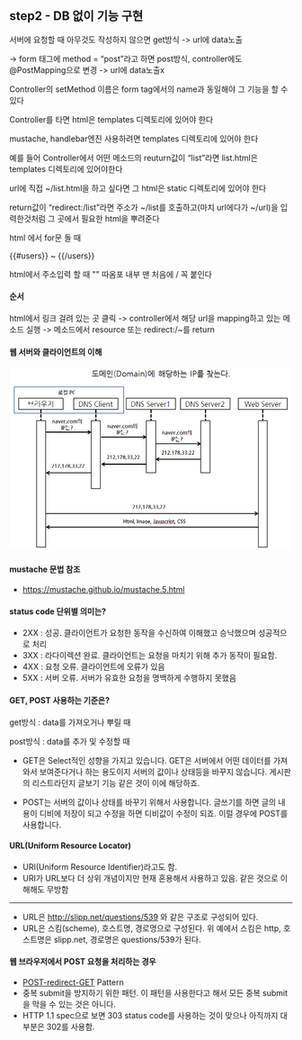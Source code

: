 ## step2 - DB 없이 기능 구현



서버에 요청할 때 아무것도 작성하지 않으면 get방식 -> url에 data노출

-> form 태그에 method = “post”라고 하면 post방식, controller에도 @PostMapping으로 변경 -> url에 data노출x



Controller의 setMethod 이름은 form tag에서의 name과 동일해야 그 기능을 할 수 있다

Controller를 타면 html은 templates 디렉토리에 있어야 한다

mustache, handlebar엔진 사용하려면 templates 디렉토리에 있어야 한다

예를 들어 Controller에서 어떤 메소드의 reuturn값이 “list”라면 list.html은 templates 디렉토리에 있어야한다

url에 직접 ~/list.html을 하고 싶다면 그 html은 static 디렉토리에 있어야 한다

return값이 “redirect:/list”라면 주소가 ~/list를 호출하고(마치 url에다가 ~/url)을 입력한것처럼 그 곳에서 필요한 html을 뿌려준다

html 에서 for문 돌 때

{{#users}} ~ {{/users}}

html에서 주소입력 할 때 "" 따옴포 내부 맨 처음에 / 꼭 붙인다



#### 순서

html에서 링크 걸려 있는 곳 클릭 -> controller에서 해당 url을 mapping하고 있는 메소드 실행 -> 메소드에서 resource 또는 redirect:/~를 return



#### 웹 서버와 클라이언트의 이해



![image2](./2.PNG)



#### mustache 문법 참조

- <https://mustache.github.io/mustache.5.html>



#### status code 단위별 의미는?

- 2XX : 성공. 클라이언트가 요청한 동작을 수신하여 이해했고 승낙했으며 성공적으로 처리
- 3XX : 라다이렉션 완료. 클라이언트는 요청을 마치기 위해 추가 동작이 필요함.
- 4XX : 요청 오류. 클라이언트에 오류가 있음
- 5XX : 서버 오류. 서버가 유효한 요청을 명백하게 수행하지 못했음



#### GET, POST 사용하는 기준은?

get방식 :  data를 가져오거나 뿌릴 때

post방식 : data를 추가 및 수정할 때

- GET은 Select적인 성향을 가지고 있습니다. GET은 서버에서 어떤 데이터를 가져와서 보여준다거나 하는 용도이지 서버의 값이나 상태등을 바꾸지 않습니다. 게시판의 리스트라던지 글보기 기능 같은 것이 이에 해당하죠.

- POST는 서버의 값이나 상태를 바꾸기 위해서 사용합니다. 글쓰기를 하면 글의 내용이 디비에 저장이 되고 수정을 하면 디비값이 수정이 되죠. 이럴 경우에 POST를 사용합니다.

  

#### URL(Uniform Resource Locator)

- URI(Uniform Resource Identifier)라고도 함.
- URI가 URL보다 더 상위 개념이지만 현재 혼용해서 사용하고 있음. 같은 것으로 이해해도 무방함

------

- URL은 <http://slipp.net/questions/539> 와 같은 구조로 구성되어 있다.
- URL은 스킴(scheme), 호스트명, 경로명으로 구성된다. 위 예에서 스킴은 http, 호스트명은 slipp.net, 경로명은 questions/539가 된다.



#### 웹 브라우저에서 POST 요청을 처리하는 경우

- [POST-redirect-GET](https://en.wikipedia.org/wiki/Post/Redirect/Get) Pattern
- 중복 submit을 방지하기 위한 패턴. 이 패턴을 사용한다고 해서 모든 중복 submit을 막을 수 있는 것은 아니다.
- HTTP 1.1 spec으로 보면 303 status code를 사용하는 것이 맞으나 아직까지 대부분은 302를 사용함.